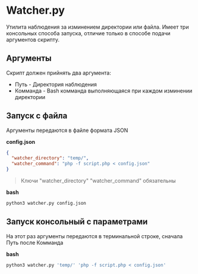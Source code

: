 # Watcher.py

Утилита наблюдения за изминением директории или файла. 
Имеет три консольных способа запуска, отличие только в способе подачи аргументов скрипту.

## Аргументы
Скрипт должен прийнять два аргумента: 

- Путь - Директория наблюдения
- Комманда - Bash комманда выполняющаяся при каждом изминении директории


## Запуск с файла

Аргументы передаются в файле формата JSON

**config.json**
```json
{
  "watcher_directory": "temp/",
  "watcher_command": "php -f script.php < config.json"
}
```

> Ключи "watcher_directory" "watcher_command" обязательны

**bash**
```bash
python3 watcher.py config.json
```


## Запуск консольный с параметрами

На этот раз аргументы передаются в терминальной строке, сначала Путь после Комманда

**bash**
```bash
python3 watcher.py 'temp/' 'php -f script.php < config.json'
```